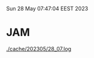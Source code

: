 Sun 28 May 07:47:04 EEST 2023
# JAM
<a href='./cache/202305/28_07.log'>./cache/202305/28_07.log</a>

